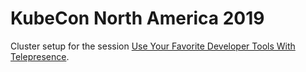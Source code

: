 # KubeCon North America 2019

Cluster setup for the session [Use Your Favorite Developer Tools With Telepresence](https://kccncna19.sched.com/event/fe773e1ef06f6c27e9617e9721f17a33).
